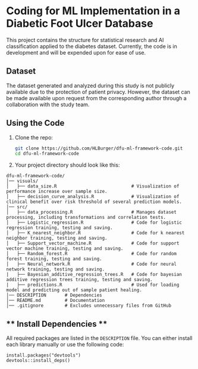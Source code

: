 # Coding for ML Implementation in a Diabetic Foot Ulcer Database
This project contains the structure for statistical research and AI classification applied to the diabetes dataset. Currently, the code is in development and will be expended upon for ease of use. 

## Dataset
The dataset generated and analyzed during this study is not publicly available due to the protection of patient privacy. However, the dataset can be made available upon request from the corresponding author through a collaboration with the study team. 

## Using the Code

1. Clone the repo:

   ```bash
   git clone https://github.com/HLBurger/dfu-ml-framework-code.git
   cd dfu-ml-framework-code

2. Your project directory should look like this:

```
dfu-ml-framework-code/
│── visuals/
│   ├── data_size.R                            # Visualization of performance increase over sample size.
│   ├── decision_curve_analysis.R              # Visualization of clinical benefit over risk threshold of several prediction models.
│── src/
│   ├── data_processing.R                      # Manages dataset processing, including transformations and correlation tests.
│   ├── Logistic_regression.R                  # Code for logistic regression training, testing and saving.
│   ├── K_nearest_neighbor.R                   # Code for k nearest neighbor training, testing and saving.
│   ├── Support_vector_machine.R               # Code for support vector machine training, testing and saving.
│   ├── Random_forest.R                        # Code for random forest training, testing and saving.
│   ├── Neural_network.R                       # Code for neural network training, testing and saving.
|   ├── Bayesian_additive_regression_trees.R   # Code for bayesian additive regression trees training, testing and saving.
|   ├── predictions.R                          # Used for loading model and predicting out of sample patient healing. 
│── DESCRIPTION       # Dependencies
│── README.md         # Documentation
│── .gitignore        # Excludes unnecessary files from GitHub
```
  

## ** Install Dependencies **
All required packages are listed in the `DESCRIPTION` file.
You can either install each library manually or use the following code:
```
install.packages("devtools")
devtools::install_deps()
```




